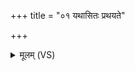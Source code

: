 +++
title = "०१ यथासितः प्रथयते"

+++
<details><summary>मूलम् (VS)</summary>

यथा॑सि॒तः प्र॒थय॑ते॒ वशाँ॒ अनु॒ वपूं॑षि कृ॒ण्वन्नसु॑रस्य मा॒यया॑। ए॒वा ते॒ शेपः॒ सह॑सा॒यम॒र्कोऽङ्गे॒नाङ्गं॒ संस॑मकं कृणोतु ॥
</details>